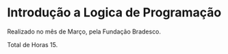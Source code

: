 # Introdução a Logica de Programação

Realizado no mês de Março, pela Fundação Bradesco.

Total de Horas 15.